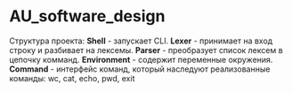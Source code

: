 # AU_software_design

Структура проекта:
**Shell** - запускает CLI.
**Lexer** - принимает на вход строку и разбивает на лексемы.
**Parser** - преобразует список лексем в цепочку комманд.
**Environment** - содержит переменные окружения.
**Command** - интерфейс команд, который наследуют реализованные команды:
wc, cat, echo, pwd, exit